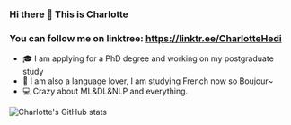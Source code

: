 ### Hi there 👋 This is Charlotte

### You can follow me on linktree: https://linktr.ee/CharlotteHedi
- 🎓 I am applying for a PhD degree and working on my postgraduate study
- 🔖 I am also a language lover, I am studying French now so Boujour~
- 💻 Crazy about ML&DL&NLP and everything.

![Charlotte's GitHub stats](https://github-readme-stats.vercel.app/api?username=charlottediamond&theme=ambient_gradient&show_icons=true)




<!--
**CharlotteDiamond/charlottediamond** is a ✨ _special_ ✨ repository because its `README.md` (this file) appears on your GitHub profile.

Here are some ideas to get you started:

- 🔭 I’m currently working on ...
- 🌱 I’m currently learning ...
- 👯 I’m looking to collaborate on ...
- 🤔 I’m looking for help with ...
- 💬 Ask me about ...
- 📫 How to reach me: ...
- 😄 Pronouns: ...
- ⚡ Fun fact: ...
-->
